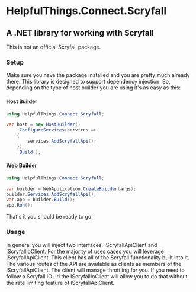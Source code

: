 # HelpfulThings.Connect.Scryfall

## A .NET library for working with Scryfall

This is not an official Scryfall package.

### Setup

Make sure you have the package installed and you are pretty much already there. This library is designed to support dependency injection. So, depending on the type of host builder you are using it's as easy as this:

#### Host Builder

```c#
using HelpfulThings.Connect.Scryfall;

var host = new HostBuilder()
    .ConfigureServices(services =>
    {
    	services.AddScryfallApi();
    })
    .Build();
```

#### Web Builder

```c#
using HelpfulThings.Connect.Scryfall;

var builder = WebApplication.CreateBuilder(args);
builder.Services.AddScryfallApi();
var app = builder.Build();
app.Run();
```

That's it you should be ready to go.

### Usage

In general you will inject two interfaces. IScryfallApiClient and IScryfallIoClient. For the majority of uses cases you will leverage IScryfallApiClient. This client has all of the Scryfall functionality built into it. The various routes of the API are available as clients as members of the IScryfallApiClient. The client will manage throttling for you. If you need to follow a Scryfall IO url the IScryfallIoClient will allow you to do that without the rate limiting feature of IScryfallApiClient.
